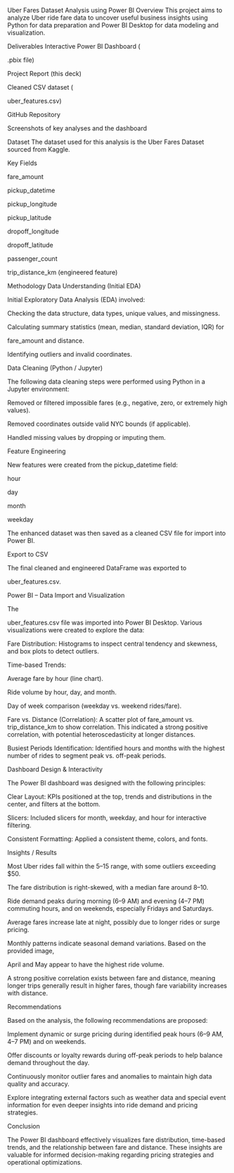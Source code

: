 Uber Fares Dataset Analysis using Power BI
Overview
This project aims to analyze Uber ride fare data to uncover useful business insights using Python for data preparation and Power BI Desktop for data modeling and visualization.

Deliverables
Interactive Power BI Dashboard (

.pbix file) 

Project Report (this deck) 

Cleaned CSV dataset (

uber_features.csv) 

GitHub Repository 

Screenshots of key analyses and the dashboard 

Dataset
The dataset used for this analysis is the Uber Fares Dataset sourced from Kaggle.

Key Fields 

fare_amount

pickup_datetime

pickup_longitude

pickup_latitude

dropoff_longitude

dropoff_latitude

passenger_count

trip_distance_km (engineered feature)

Methodology
Data Understanding (Initial EDA) 

Initial Exploratory Data Analysis (EDA) involved:

Checking the data structure, data types, unique values, and missingness.

Calculating summary statistics (mean, median, standard deviation, IQR) for 

fare_amount and distance.

Identifying outliers and invalid coordinates.

Data Cleaning (Python / Jupyter) 

The following data cleaning steps were performed using Python in a Jupyter environment:

Removed or filtered impossible fares (e.g., negative, zero, or extremely high values).

Removed coordinates outside valid NYC bounds (if applicable).

Handled missing values by dropping or imputing them.

Feature Engineering 

New features were created from the pickup_datetime field:


hour 


day 


month 


weekday 

The enhanced dataset was then saved as a cleaned CSV file for import into Power BI.

Export to CSV 

The final cleaned and engineered DataFrame was exported to 

uber_features.csv.

Power BI – Data Import and Visualization 

The 

uber_features.csv file was imported into Power BI Desktop. Various visualizations were created to explore the data:


Fare Distribution: Histograms to inspect central tendency and skewness, and box plots to detect outliers.

Time-based Trends:

Average fare by hour (line chart).

Ride volume by hour, day, and month.

Day of week comparison (weekday vs. weekend rides/fare).


Fare vs. Distance (Correlation): A scatter plot of fare_amount vs. trip_distance_km to show correlation. This indicated a strong positive correlation, with potential heteroscedasticity at longer distances.



Busiest Periods Identification: Identified hours and months with the highest number of rides to segment peak vs. off-peak periods.

Dashboard Design & Interactivity 

The Power BI dashboard was designed with the following principles:


Clear Layout: KPIs positioned at the top, trends and distributions in the center, and filters at the bottom.


Slicers: Included slicers for month, weekday, and hour for interactive filtering.


Consistent Formatting: Applied a consistent theme, colors, and fonts.

Insights / Results 

Most Uber rides fall within the $5–$15 range, with some outliers exceeding $50.

The fare distribution is right-skewed, with a median fare around $8–$10.

Ride demand peaks during morning (6–9 AM) and evening (4–7 PM) commuting hours, and on weekends, especially Fridays and Saturdays.

Average fares increase late at night, possibly due to longer rides or surge pricing.

Monthly patterns indicate seasonal demand variations. Based on the provided image, 

April and May appear to have the highest ride volume. 

A strong positive correlation exists between fare and distance, meaning longer trips generally result in higher fares, though fare variability increases with distance.

Recommendations 

Based on the analysis, the following recommendations are proposed:

Implement dynamic or surge pricing during identified peak hours (6–9 AM, 4–7 PM) and on weekends.

Offer discounts or loyalty rewards during off-peak periods to help balance demand throughout the day.

Continuously monitor outlier fares and anomalies to maintain high data quality and accuracy.

Explore integrating external factors such as weather data and special event information for even deeper insights into ride demand and pricing strategies.


Conclusion 

The Power BI dashboard effectively visualizes fare distribution, time-based trends, and the relationship between fare and distance. These insights are valuable for informed decision-making regarding pricing strategies and operational optimizations.



